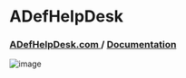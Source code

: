 # ADefHelpDesk
### [ADefHelpDesk.com ](https://ADefHelpDesk.com) / [Documentation](https://www.adefwebserver.com/ADefHelpDeskDocumentation/)

![image](https://github.com/user-attachments/assets/7a4e606c-e4cd-4d3a-8a67-1bf670a67b0d)

